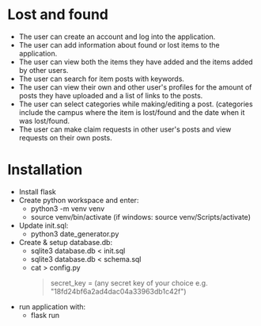 # Lost and found

* The user can create an account and log into the application.
* The user can add information about found or lost items to the application.
* The user can view both the items they have added and the items added by other users.
* The user can search for item posts with keywords.
* The user can view their own and other user's profiles for the amount of posts they have uploaded and a list of links to the posts.
* The user can select categories while making/editing a post. (categories include the campus where the item is lost/found and the date when it was lost/found.
* The user can make claim requests in other user's posts and view requests on their own posts.

# Installation
- Install flask
- Create python workspace and enter:
    * python3 -m venv venv
    * source venv/bin/activate (if windows: source venv/Scripts/activate)
- Update init.sql:
  * python3 date_generator.py
- Create & setup database.db:
  * sqlite3 database.db < init.sql
  * sqlite3 database.db < schema.sql
  * cat > config.py
     > secret_key = (any secret key of your choice e.g.      "18fd24bf6a2ad4dac04a33963db1c42f")
- run application with:
  * flask run


  
